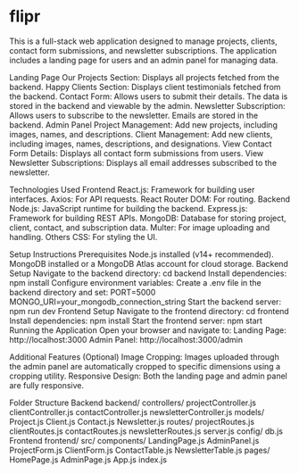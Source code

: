 # flipr
This is a full-stack web application designed to manage projects, clients, contact form submissions, and newsletter subscriptions. The application includes a landing page for users and an admin panel for managing data.

Landing Page
Our Projects Section: Displays all projects fetched from the backend.
Happy Clients Section: Displays client testimonials fetched from the backend.
Contact Form: Allows users to submit their details. The data is stored in the backend and viewable by the admin.
Newsletter Subscription: Allows users to subscribe to the newsletter. Emails are stored in the backend.
Admin Panel
Project Management: Add new projects, including images, names, and descriptions.
Client Management: Add new clients, including images, names, descriptions, and designations.
View Contact Form Details: Displays all contact form submissions from users.
View Newsletter Subscriptions: Displays all email addresses subscribed to the newsletter.

Technologies Used
Frontend
React.js: Framework for building user interfaces.
Axios: For API requests.
React Router DOM: For routing.
Backend
Node.js: JavaScript runtime for building the backend.
Express.js: Framework for building REST APIs.
MongoDB: Database for storing project, client, contact, and subscription data.
Multer: For image uploading and handling.
Others
CSS: For styling the UI.

Setup Instructions
Prerequisites
Node.js installed (v14+ recommended).
MongoDB installed or a MongoDB Atlas account for cloud storage.
Backend Setup
Navigate to the backend directory:
  cd backend
Install dependencies:
  npm install
Configure environment variables:
Create a .env file in the backend directory and set:
  PORT=5000
  MONGO_URI=your_mongodb_connection_string
Start the backend server:
  npm run dev
Frontend Setup
Navigate to the frontend directory:
  cd frontend
Install dependencies:
  npm install
Start the frontend server:
  npm start
Running the Application
Open your browser and navigate to:
Landing Page: http://localhost:3000
Admin Panel: http://localhost:3000/admin

Additional Features (Optional)
Image Cropping: Images uploaded through the admin panel are automatically cropped to specific dimensions using a cropping utility.
Responsive Design: Both the landing page and admin panel are fully responsive.

Folder Structure
Backend
backend/
  controllers/
    projectController.js
    clientController.js
    contactController.js
    newsletterController.js
  models/
    Project.js
    Client.js
    Contact.js
    Newsletter.js
  routes/
    projectRoutes.js
    clientRoutes.js
    contactRoutes.js
    newsletterRoutes.js
  server.js
  config/
      db.js
Frontend
frontend/
  src/
    components/
      LandingPage.js
      AdminPanel.js
      ProjectForm.js
      ClientForm.js
      ContactTable.js
      NewsletterTable.js
    pages/
      HomePage.js
      AdminPage.js
      App.js
      index.js
